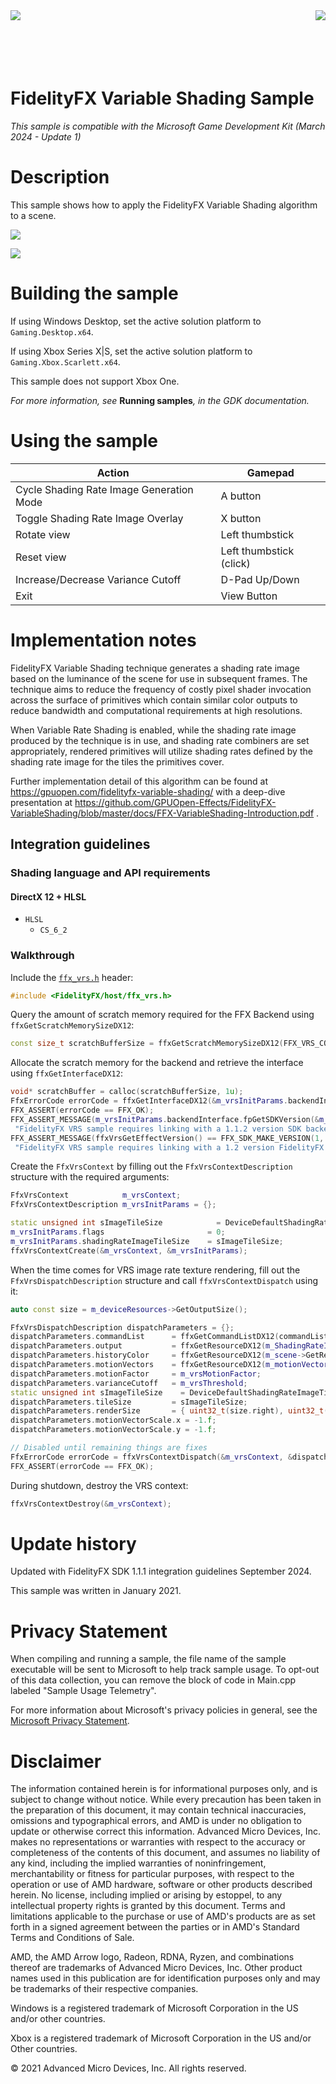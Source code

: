 <div style="float: center"><img style="float: left" src="./media/image1.png" /><img style="float: right" src="./media/image2.png" />
<br/><br/><br/><br/><br/></div>

# FidelityFX Variable Shading Sample

*This sample is compatible with the Microsoft Game Development Kit (March 2024 - Update 1)*

# Description

This sample shows how to apply the FidelityFX Variable Shading algorithm to a scene.

![](./media/image3.jpg)

![](./media/image4.png)

# Building the sample

If using Windows Desktop, set the active solution platform to `Gaming.Desktop.x64`.

If using Xbox Series X|S, set the active solution platform to `Gaming.Xbox.Scarlett.x64`.

This sample does not support Xbox One.

*For more information, see* __Running samples__*, in the GDK documentation.*

# Using the sample

| Action                                |  Gamepad                      |
|---------------------------------------|------------------------------|
| Cycle Shading Rate Image Generation Mode |  A button |
| Toggle Shading Rate Image Overlay     |  X button                     |
| Rotate view                           |  Left thumbstick              |
| Reset view                            |  Left thumbstick (click)      |
| Increase/Decrease Variance Cutoff     |  D-Pad Up/Down                |
| Exit                                  |  View Button                  |

# Implementation notes

FidelityFX Variable Shading technique generates a shading rate image
based on the luminance of the scene for use in subsequent frames. The
technique aims to reduce the frequency of costly pixel shader invocation
across the surface of primitives which contain similar color outputs to
reduce bandwidth and computational requirements at high resolutions.

When Variable Rate Shading is enabled, while the shading rate image
produced by the technique is in use, and shading rate combiners are set
appropriately, rendered primitives will utilize shading rates defined by
the shading rate image for the tiles the primitives cover.

Further implementation detail of this algorithm can be found at
<https://gpuopen.com/fidelityfx-variable-shading/> with a deep-dive
presentation at
<https://github.com/GPUOpen-Effects/FidelityFX-VariableShading/blob/master/docs/FFX-VariableShading-Introduction.pdf>
.

## Integration guidelines

### Shading language and API requirements

#### DirectX 12 + HLSL

- `HLSL`
  - `CS_6_2`

### Walkthrough

Include the [`ffx_vrs.h`](./../../../Kits/AMDTK/fidelityfx/include/FidelityFX/host/ffx_vrs.h) header:

```C++
#include <FidelityFX/host/ffx_vrs.h>
```

Query the amount of scratch memory required for the FFX Backend using `ffxGetScratchMemorySizeDX12`:

```C++
const size_t scratchBufferSize = ffxGetScratchMemorySizeDX12(FFX_VRS_CONTEXT_COUNT);
```

Allocate the scratch memory for the backend and retrieve the interface using `ffxGetInterfaceDX12`:

```C++
void* scratchBuffer = calloc(scratchBufferSize, 1u);
FfxErrorCode errorCode = ffxGetInterfaceDX12(&m_vrsInitParams.backendInterface, m_deviceResources->GetD3DDevice(), scratchBuffer, scratchBufferSize, FFX_VRS_CONTEXT_COUNT);
FFX_ASSERT(errorCode == FFX_OK);
FFX_ASSERT_MESSAGE(m_vrsInitParams.backendInterface.fpGetSDKVersion(&m_vrsInitParams.backendInterface) == FFX_SDK_MAKE_VERSION(1, 1, 2),
 "FidelityFX VRS sample requires linking with a 1.1.2 version SDK backend");
FFX_ASSERT_MESSAGE(ffxVrsGetEffectVersion() == FFX_SDK_MAKE_VERSION(1, 2, 0),
 "FidelityFX VRS sample requires linking with a 1.2 version FidelityFX VRS library");
```

Create the `FfxVrsContext` by filling out the `FfxVrsContextDescription` structure with the required arguments:

```C++
FfxVrsContext            m_vrsContext;
FfxVrsContextDescription m_vrsInitParams = {};

static unsigned int sImageTileSize            = DeviceDefaultShadingRateImageTileSize();
m_vrsInitParams.flags                       = 0;
m_vrsInitParams.shadingRateImageTileSize    = sImageTileSize;
ffxVrsContextCreate(&m_vrsContext, &m_vrsInitParams);
```

When the time comes for VRS image rate texture rendering, fill out the `FfxVrsDispatchDescription` structure and call `ffxVrsContextDispatch` using it:

```C++
auto const size = m_deviceResources->GetOutputSize();

FfxVrsDispatchDescription dispatchParameters = {};
dispatchParameters.commandList      = ffxGetCommandListDX12(commandList);
dispatchParameters.output           = ffxGetResourceDX12(m_ShadingRateImage.Get(), GetFfxResourceDescription(m_ShadingRateImage.Get()), L"VRSImage", FFX_RESOURCE_STATE_UNORDERED_ACCESS);
dispatchParameters.historyColor     = ffxGetResourceDX12(m_scene->GetResource(), GetFfxResourceDescription(m_scene->GetResource()), L"HistoryColorBuffer", FFX_RESOURCE_STATE_PIXEL_COMPUTE_READ);
dispatchParameters.motionVectors    = ffxGetResourceDX12(m_motionVectors.Get(), GetFfxResourceDescription(m_motionVectors.Get()), L"MotionVectors", FFX_RESOURCE_STATE_RENDER_TARGET);
dispatchParameters.motionFactor     = m_vrsMotionFactor;
dispatchParameters.varianceCutoff   = m_vrsThreshold;
static unsigned int sImageTileSize    = DeviceDefaultShadingRateImageTileSize();
dispatchParameters.tileSize         = sImageTileSize;
dispatchParameters.renderSize       = { uint32_t(size.right), uint32_t(size.bottom) };
dispatchParameters.motionVectorScale.x = -1.f;
dispatchParameters.motionVectorScale.y = -1.f;

// Disabled until remaining things are fixes
FfxErrorCode errorCode = ffxVrsContextDispatch(&m_vrsContext, &dispatchParameters);
FFX_ASSERT(errorCode == FFX_OK);
```

During shutdown, destroy the VRS context:

```C++
ffxVrsContextDestroy(&m_vrsContext);
```

# Update history

Updated with FidelityFX SDK 1.1.1 integration guidelines September 2024.

This sample was written in January 2021.

# Privacy Statement

When compiling and running a sample, the file name of the sample
executable will be sent to Microsoft to help track sample usage. To
opt-out of this data collection, you can remove the block of code in
Main.cpp labeled "Sample Usage Telemetry".

For more information about Microsoft's privacy policies in general, see
the [Microsoft Privacy
Statement](https://privacy.microsoft.com/en-us/privacystatement/).

# Disclaimer

The information contained herein is for informational purposes only, and
is subject to change without notice. While every precaution has been
taken in the preparation of this document, it may contain technical
inaccuracies, omissions and typographical errors, and AMD is under no
obligation to update or otherwise correct this information. Advanced
Micro Devices, Inc. makes no representations or warranties with respect
to the accuracy or completeness of the contents of this document, and
assumes no liability of any kind, including the implied warranties of
noninfringement, merchantability or fitness for particular purposes,
with respect to the operation or use of AMD hardware, software or other
products described herein. No license, including implied or arising by
estoppel, to any intellectual property rights is granted by this
document. Terms and limitations applicable to the purchase or use of
AMD's products are as set forth in a signed agreement between the
parties or in AMD\'s Standard Terms and Conditions of Sale.

AMD, the AMD Arrow logo, Radeon, RDNA, Ryzen, and combinations thereof
are trademarks of Advanced Micro Devices, Inc. Other product names used
in this publication are for identification purposes only and may be
trademarks of their respective companies.

Windows is a registered trademark of Microsoft Corporation in the US
and/or other countries.

Xbox is a registered trademark of Microsoft Corporation in the US and/or
Other countries.

© 2021 Advanced Micro Devices, Inc. All rights reserved.
